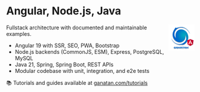 # Angular, Node.js, Java
<img src="./ui/ganatan-about-github.png" align="right" width="70" height="70" alt="logo ganatan">

Fullstack architecture with documented and maintainable examples.

- Angular 19 with SSR, SEO, PWA, Bootstrap  
- Node.js backends (CommonJS, ESM), Express, PostgreSQL, MySQL  
- Java 21, Spring, Spring Boot, REST APIs  
- Modular codebase with unit, integration, and e2e tests  

📚 Tutorials and guides available at [ganatan.com/tutorials](https://www.ganatan.com/tutorials)